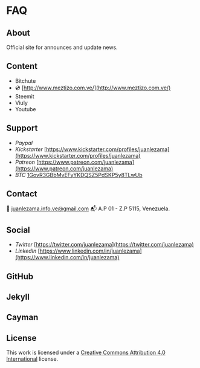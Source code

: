 # FAQ

## About

Official site for announces and update news.

## Content

- Bitchute []()
- :cd: [http://www.meztizo.com.ve/](http://www.meztizo.com.ve/)
- Steemit []()
- Viuly []()
- Youtube []()

## Support

- *Paypal* 
- *Kickstarter* [https://www.kickstarter.com/profiles/juanlezama](https://www.kickstarter.com/profiles/juanlezama)
- *Patreon* [https://www.patreon.com/juanlezama](https://www.patreon.com/juanlezama)
- *BTC* [1GovR3GBbMvEFyYKDQSZ5PdSKP5y8TLwUb](bitcoin:1GovR3GBbMvEFyYKDQSZ5PdSKP5y8TLwUb)

## Contact

:e-mail: [juanlezama.info.ve@gmail.com](juanlezama.info.ve@gmail.com)
:mailbox_with_mail: A.P 01 - Z.P 5115, Venezuela.

## Social

- *Twitter* [https://twitter.com/juanlezama](https://twitter.com/juanlezama)
- *LinkedIn* [https://www.linkedin.com/in/juanlezama](https://www.linkedin.com/in/juanlezama)

## GitHub

## Jekyll

## Cayman

## License

This work is licensed under a [Creative Commons Attribution 4.0 International](http://creativecommons.org/licenses/by/4.0/) license.
